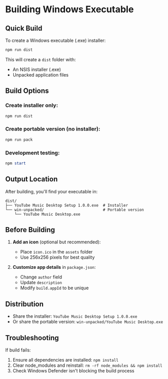 # Building Windows Executable

## Quick Build

To create a Windows executable (.exe) installer:

```powershell
npm run dist
```

This will create a `dist` folder with:

-   An NSIS installer (.exe)
-   Unpacked application files

## Build Options

### Create installer only:

```powershell
npm run dist
```

### Create portable version (no installer):

```powershell
npm run pack
```

### Development testing:

```powershell
npm start
```

## Output Location

After building, you'll find your executable in:

```
dist/
├── YouTube Music Desktop Setup 1.0.0.exe  # Installer
└── win-unpacked/                          # Portable version
    └── YouTube Music Desktop.exe
```

## Before Building

1. **Add an icon** (optional but recommended):

    - Place `icon.ico` in the `assets` folder
    - Use 256x256 pixels for best quality

2. **Customize app details** in `package.json`:
    - Change `author` field
    - Update `description`
    - Modify `build.appId` to be unique

## Distribution

-   Share the installer: `YouTube Music Desktop Setup 1.0.0.exe`
-   Or share the portable version: `win-unpacked/YouTube Music Desktop.exe`

## Troubleshooting

If build fails:

1. Ensure all dependencies are installed: `npm install`
2. Clear node_modules and reinstall: `rm -rf node_modules && npm install`
3. Check Windows Defender isn't blocking the build process
